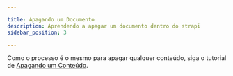 ```yaml
---

title: Apagando um Documento
description: Aprendendo a apagar um documento dentro do strapi
sidebar_position: 3

---
```


Como o processo é o mesmo para apagar qualquer conteúdo, siga o tutorial de [Apagando um Conteúdo](/docs/usuario/strapi/iniciando-gerenciamento#apagando-um-conteúdo).
